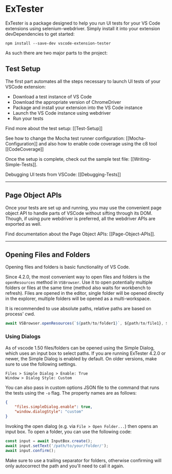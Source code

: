 # ExTester

ExTester is a package designed to help you run UI tests for your VS Code extensions using selenium-webdriver.
Simply install it into your extension devDependencies to get started:

```npm install --save-dev vscode-extension-tester```

As such there are two major parts to the project:

## Test Setup

The first part automates all the steps necessary to launch UI tests of your VSCode extension:

- Download a test instance of VS Code
- Download the appropriate version of ChromeDriver
- Package and install your extension into the VS Code instance
- Launch the VS Code instance using webdriver
- Run your tests

Find more about the test setup: [[Test-Setup]]

See how to change the Mocha test runner configuration: [[Mocha-Configuration]] and 
also how to enable code coverage using the c8 tool [[CodeCoverage]]

Once the setup is complete, check out the sample test file: [[Writing-Simple-Tests]].

Debugging UI tests from VSCode: [[Debugging-Tests]]

***

## Page Object APIs

Once your tests are set up and running, you may use the convenient page object API to handle parts of VSCode without sifting through its DOM. Though, if using pure webdriver is preferred, all the webdriver APIs are exported as well.

Find documentation about the Page Object APIs: [[Page-Object-APIs]].

***

## Opening Files and Folders

Opening files and folders is basic functionality of VS Code.

Since 4.2.0, the most convenient way to open files and folders is the `openResources` method in `VSBrowser`. Use it to open potentially multiple folders or files at the same time (method also waits for workbench to refresh). Files are opened in the editor, single folder will be opened directly in the explorer, multiple folders will be opened as a multi-workspace.

It is recommended to use absolute paths, relative paths are based on process' cwd.

```typescript
await VSBrowser.openResources(`${path/to/folder1}`, ${path/to/file1}, ${path/to/folder2})
```

### Using Dialogs

As of vscode 1.50 files/folders can be opened using the Simple Dialog, which uses an input box to select paths.
If you are running ExTester 4.2.0 or newer, the Simple Dialog is enabled by default. On older versions, make sure to use the following settings.

```plain
Files > Simple Dialog > Enable: True
Window > Dialog Style: Custom
```  

You can also pass in custom options JSON file to the command that runs the tests using the `-o` flag. The property names are as follows:

```json
{
    "files.simpleDialog.enable": true,
    "window.dialogStyle": "custom"
}
```

Invoking the open dialog (e.g. via `File > Open Folder...`) then opens an input box. To open a folder, you can use the following code:

```typescript
const input = await InputBox.create();
await input.setText('/path/to/your/folder/');
await input.confirm();
```

Make sure to use a trailing separator for folders, otherwise confirming will only autocorrect the path and you'll need to call it again.
